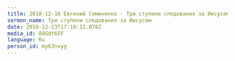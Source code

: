 ```yaml
---
title: 2018-12-16 Евгений Семененко - Три ступени следования за Иисусом
sermon_name: Три ступени следования за Иисусом
date: 2018-12-23T17:10:11.078Z
media_id: 08Gdt65F
language: Ru
person_id: my63nvyg
---
```


